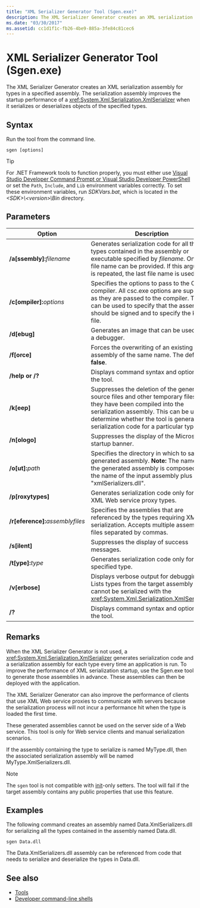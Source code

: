```yaml
---
title: "XML Serializer Generator Tool (Sgen.exe)"
description: The XML Serializer Generator creates an XML serialization assembly for types in an assembly, which improves the startup performance of XmlSerializer.
ms.date: "03/30/2017"
ms.assetid: cc1d1f1c-fb26-4be9-885a-3fe84c81cec6
---
```

# XML Serializer Generator Tool (Sgen.exe)

The XML Serializer Generator creates an XML serialization assembly for types in a specified assembly. The serialization assembly improves the startup performance of a <xref:System.Xml.Serialization.XmlSerializer> when it serializes or deserializes objects of the specified types.
  
## Syntax

Run the tool from the command line.
  
```console  
sgen [options]  
```
  
> [!TIP]
> For .NET Framework tools to function properly, you must either use [Visual Studio Developer Command Prompt or Visual Studio Developer PowerShell](/visualstudio/ide/reference/command-prompt-powershell) or set the `Path`, `Include`, and `Lib` environment variables correctly. To set these environment variables, run *SDKVars.bat*, which is located in the *\<SDK>\\\<version>\Bin* directory.
  
## Parameters  
  
|Option|Description|  
|------------|-----------------|  
|**/a\[ssembly\]:**_filename_|Generates serialization code for all the types contained in the assembly or executable specified by *filename*. Only one file name can be provided. If this argument is repeated, the last file name is used.|  
|**/c\[ompiler\]:**_options_|Specifies the options to pass to the C# compiler. All csc.exe options are supported as they are passed to the compiler. This can be used to specify that the assembly should be signed and to specify the key file.|  
|**/d\[ebug\]**|Generates an image that can be used with a debugger.|  
|**/f\[orce\]**|Forces the overwriting of an existing assembly of the same name. The default is **false**.|  
|**/help or /?**|Displays command syntax and options for the tool.|  
|**/k\[eep\]**|Suppresses the deletion of the generated source files and other temporary files after they have been compiled into the serialization assembly. This can be used to determine whether the tool is generating serialization code for a particular type.|  
|**/n\[ologo\]**|Suppresses the display of the Microsoft startup banner.|  
|**/o\[ut\]:**_path_|Specifies the directory in which to save the generated assembly. **Note:**  The name of the generated assembly is composed of the name of the input assembly plus "xmlSerializers.dll".|  
|**/p\[roxytypes\]**|Generates serialization code only for the XML Web service proxy types.|  
|**/r\[eference\]:**_assemblyfiles_|Specifies the assemblies that are referenced by the types requiring XML serialization. Accepts multiple assembly files separated by commas.|  
|**/s\[ilent\]**|Suppresses the display of success messages.|  
|**/t\[ype\]:**_type_|Generates serialization code only for the specified type.|  
|**/v\[erbose\]**|Displays verbose output for debugging. Lists types from the target assembly that cannot be serialized with the <xref:System.Xml.Serialization.XmlSerializer>.|  
|**/?**|Displays command syntax and options for the tool.|  
  
## Remarks  

 When the XML Serializer Generator is not used, a <xref:System.Xml.Serialization.XmlSerializer> generates serialization code and a serialization assembly for each type every time an application is run. To improve the performance of XML serialization startup, use the Sgen.exe tool to generate those assemblies in advance. These assemblies can then be deployed with the application.  
  
 The XML Serializer Generator can also improve the performance of clients that use XML Web service proxies to communicate with servers because the serialization process will not incur a performance hit when the type is loaded the first time.  
  
 These generated assemblies cannot be used on the server side of a Web service. This tool is only for Web service clients and manual serialization scenarios.  
  
 If the assembly containing the type to serialize is named MyType.dll, then the associated serialization assembly will be named MyType.XmlSerializers.dll.  

> [!NOTE]
> The `sgen` tool is not compatible with [init](../../csharp/language-reference/keywords/init.md)-only setters. The tool will fail if the target assembly contains any public properties that use this feature.
  
## Examples  

 The following command creates an assembly named Data.XmlSerializers.dll for serializing all the types contained in the assembly named Data.dll.  
  
```console  
sgen Data.dll
```  
  
 The Data.XmlSerializers.dll assembly can be referenced from code that needs to serialize and deserialize the types in Data.dll.  
  
## See also

- [Tools](../../framework/tools/index.md)
- [Developer command-line shells](/visualstudio/ide/reference/command-prompt-powershell)
